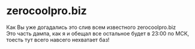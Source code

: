 # zerocoolpro.biz
Как Вы уже догадались это слив всем известного zerocoolpro.biz<br>
Это часть дампа, как я и обещал все остальное будет в 23:00 по МСК, тоесть тут всего навсего нехватает баз!
